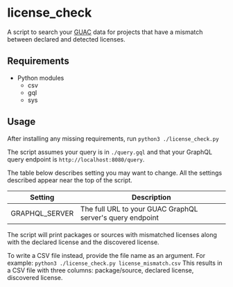 # license_check

A script to search your [GUAC](https://guac.sh) data for projects that have a mismatch between declared and detected licenses.

## Requirements

* Python modules
    * csv
    * gql
    * sys

## Usage

After installing any missing requirements, run `python3 ./license_check.py`

The script assumes your query is in `./query.gql` and that your GraphQL query endpoint is `http://localhost:8080/query`.

The table below describes setting you may want to change.
All the settings described appear near the top of the script.

| Setting | Description
| ------- | -----------
| GRAPHQL_SERVER | The full URL to your GUAC GraphQL server's query endpoint

The script will print packages or sources with mismatched licenses along with the declared license and the discovered license.

To write a CSV file instead, provide the file name as an argument.
For example: `python3 ./license_check.py license_mismatch.csv`
This results in a CSV file with three columns: package/source, declared license, discovered license.